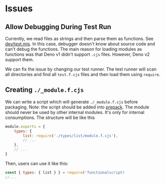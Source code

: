 # Issues

## Allow Debugging During Test Run

Currently, we read files as strings and then parse them as functions. See [dev/test.mjs](dev/test.mjs). In this case, debugger doesn't know about source code and can't debug the functions. The main reason for loading modules as functions was that Deno v1 didn't support `.cjs` files. However, Deno v2 support them.

We can fix the issue by changing our test runner. The test runner will scan all directories and find all `test.f.cjs` files and then load them using `require`.

## Creating `./_module.f.cjs`

We can write a script which will generate `./_module.f.cjs` before packaging. Note: the script should be added into [prepack](https://docs.npmjs.com/cli/v8/using-npm/scripts#pre--post-scripts). The module should never be used by other internal modules. It's only for internal consumptions. The structure will be like this

```js
module.exports = {
    types: {
        list: require('./types/list/module.f.cjs'),
        // ...
    },
    // ...
}
```

Then, users can use it like this:

```js
const { types: { list } } = require('functionalscript)
//...
```
